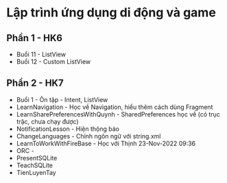 # Lập trình ứng dụng di động và game

## Phần 1 - HK6
- Buổi 11 - ListView
- Buổi 12 - Custom ListView

## Phần 2 - HK7
- Buổi 1 - Ôn tập - Intent, ListView
- LearnNavigation - Học về Navigation, hiểu thêm cách dùng Fragment
- LearnSharePreferencesWithQuynh - SharedPreferences học về (có trục trặc, chưa chạy được)
- NotificationLesson - Hiện thộng báo
- ChangeLanguages - Chỉnh ngôn ngữ với string.xml
- LearnToWorkWithFireBase - Học với Thịnh 23-Nov-2022 09:36 
- ORC - 
- PresentSQLite
- TeachSQLite
- TienLuyenTay

